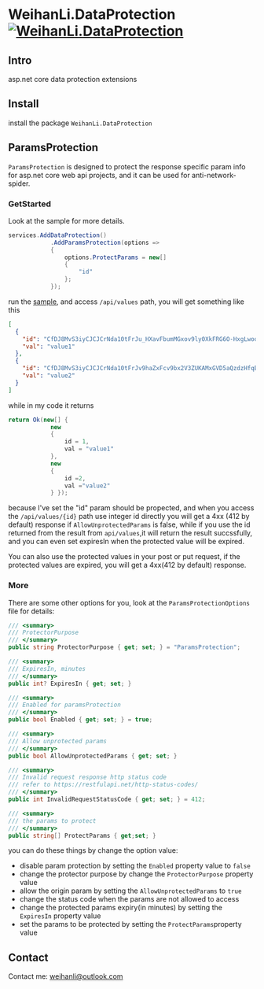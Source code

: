 # WeihanLi.DataProtection [![WeihanLi.DataProtection](https://img.shields.io/nuget/v/WeihanLi.DataProtection.svg)](https://www.nuget.org/packages/WeihanLi.DataProtection/)

## Intro

asp.net core data protection extensions

## Install

install the package `WeihanLi.DataProtection`

## ParamsProtection

`ParamsProtection` is designed to protect the response specific param info for asp.net core web api projects, and it can be used for anti-network-spider.

### GetStarted

Look at the sample for more details.

``` csharp
services.AddDataProtection()
            .AddParamsProtection(options =>
            {
                options.ProtectParams = new[]
                {
                    "id"
                };
            });
```

run the [sample](https://github.com/WeihanLi/WeihanLi.DataProtection/blob/master/samples/DataProtectionSample), and access `/api/values` path, you will get something like this

``` json
[
  {
    "id": "CfDJ8MvS3iyCJCJCrNda10tFrJu_HXavFbumMGxov9ly0XkFRG6O-HxgLwoqTnc4GQ27Zpby4kNOZBNlNK-1ctAWfuuBkkfoG96szEHXixZvUl6b2JlV1yt1MVUq5MHSOeYOGw",
    "val": "value1"
  },
  {
    "id": "CfDJ8MvS3iyCJCJCrNda10tFrJv9haZxFcv9bx2V3ZUKAMxGVD5aQzdzHfqB3XPfpZvQfzPHqxacA2i--hVnXAqzIBJ9ytQ72alekFFqzSFHjZwOTVwr4SMwOlfqm1zkMqFSUg",
    "val": "value2"
  }
]
```

while in my code it returns

``` csharp
return Ok(new[] {
            new
            {
                id = 1,
                val = "value1"
            },
            new
            {
                id =2,
                val ="value2"
            } });
```

because I've set the "id" param should be propected, and when you access the `/api/values/{id}` path use integer id directly you will get a 4xx (412 by default) response if `AllowUnprotectedParams` is false,
while if you use the id returned from the result from `api/values`,it will return the result succssfully, and you can even set expiresIn when the protected value will be expired.

You can also use the protected values in your post or put request, if the protected values are expired, you will get a 4xx(412 by default) response.

### More

There are some other options for you, look at the `ParamsProtectionOptions` file for details:

``` csharp
/// <summary>
/// ProtectorPurpose
/// </summary>
public string ProtectorPurpose { get; set; } = "ParamsProtection";

/// <summary>
/// ExpiresIn, minutes
/// </summary>
public int? ExpiresIn { get; set; }

/// <summary>
/// Enabled for paramsProtection
/// </summary>
public bool Enabled { get; set; } = true;

/// <summary>
/// Allow unprotected params
/// </summary>
public bool AllowUnprotectedParams { get; set; }

/// <summary>
/// Invalid request response http status code
/// refer to https://restfulapi.net/http-status-codes/
/// </summary>
public int InvalidRequestStatusCode { get; set; } = 412;

/// <summary>
/// the params to protect
/// </summary>
public string[] ProtectParams { get;set; }
```

you can do these things by change the option value:

- disable param protection by setting the `Enabled` property value to `false`
- change the protector purpose by change the `ProtectorPurpose` property value
- allow the origin param by setting the `AllowUnprotectedParams` to `true`
- change the status code when the params are not allowed to access
- change the protected params expiry(in minutes) by setting the `ExpiresIn` property value
- set the params to be protected by setting the `ProtectParams`property value

## Contact

Contact me: <weihanli@outlook.com>